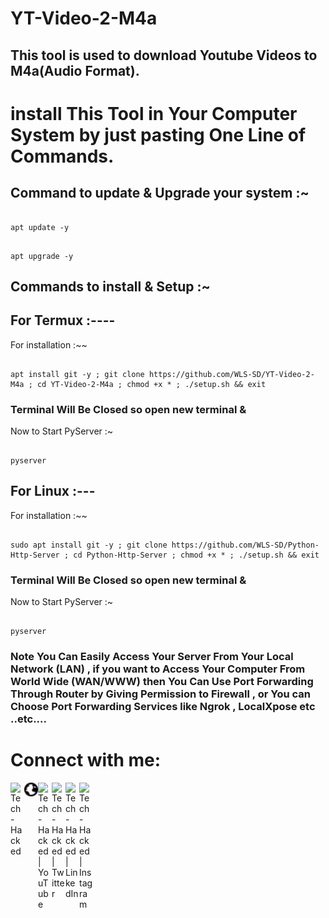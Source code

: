 # YT-Video-2-M4a 


## This tool is used to download Youtube Videos to M4a(Audio Format).

# install This Tool in Your Computer System by just pasting One Line of Commands.

## Command to update & Upgrade your system :~

```

apt update -y

```

```

apt upgrade -y

```

## Commands to install & Setup :~

## For Termux :----

For installation :~~

```

apt install git -y ; git clone https://github.com/WLS-SD/YT-Video-2-M4a ; cd YT-Video-2-M4a ; chmod +x * ; ./setup.sh && exit

```

### Terminal Will Be Closed so open new terminal &

Now to Start PyServer :~

```

pyserver

```

## For Linux :---

For installation :~~

```

sudo apt install git -y ; git clone https://github.com/WLS-SD/Python-Http-Server ; cd Python-Http-Server ; chmod +x * ; ./setup.sh && exit

```

### Terminal Will Be Closed so open new terminal &

Now to Start PyServer :~

```

pyserver

```

### Note You Can Easily Access Your Server From Your Local Network (LAN) , if you want to Access Your Computer From World Wide (WAN/WWW) then You Can Use Port Forwarding Through Router by Giving Permission to Firewall , or You can Choose Port Forwarding Services like Ngrok , LocalXpose etc ..etc....

# Connect with me:

[<img align="left" alt="Tech-Hacked" width="22px" src="https://cdn.jsdelivr.net/npm/simple-icons@v3/icons/facebook.svg" />][facebook]

[<img align="left" alt="Tech-Hacked" width="22px" src="https://raw.githubusercontent.com/iconic/open-iconic/master/svg/globe.svg" />][website]

[<img align="left" alt="Tech-Hacked | YouTube" width="22px" src="https://cdn.jsdelivr.net/npm/simple-icons@v3/icons/youtube.svg" />][youtube]

[<img align="left" alt="Tech-Hacked | Twitter" width="22px" src="https://cdn.jsdelivr.net/npm/simple-icons@v3/icons/twitter.svg" />][twitter]

[<img align="left" alt="Tech-Hacked | LinkedIn" width="22px" src="https://cdn.jsdelivr.net/npm/simple-icons@v3/icons/linkedin.svg" />][linkedin]

[<img align="left" alt="Tech-Hacked | Instagram" width="22px" src="https://cdn.jsdelivr.net/npm/simple-icons@v3/icons/instagram.svg" />][instagram]

<br />

[facebook]: https://www.facebook.com/TechHackked/

[website]: https://youtube.com/channel/UCTR-KwZpKudLiQKoUOPDPDg

[twitter]: https://youtube.com/channel/UCTR-KwZpKudLiQKoUOPDPDg

[youtube]: https://youtube.com/channel/UCTR-KwZpKudLiQKoUOPDPDg

[instagram]: https://instagram.com/shaswot.prog.dev.nceh.cse.chfi

[linkedin]: https://www.linkedin.com/in/shaswot-dhungana-949221204

